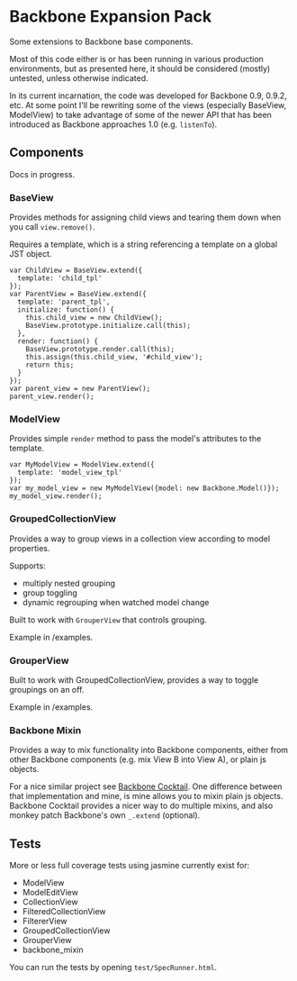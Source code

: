 # Backbone Expansion Pack

Some extensions to Backbone base components.

Most of this code either is or has been running in various production
environments, but as presented here, it should be considered (mostly)
untested, unless otherwise indicated.

In its current incarnation, the code was developed for Backbone 0.9,
0.9.2, etc. At some point I'll be rewriting some of the views
(especially BaseView, ModelView) to take advantage of some of the newer
API that has been introduced as Backbone approaches 1.0 (e.g.
`listenTo`).

## Components

Docs in progress.

### BaseView

Provides methods for assigning child views and tearing them down when
you call `view.remove()`.

Requires a template, which is a string referencing a template on a
global JST object.


```
var ChildView = BaseView.extend({
  template: 'child_tpl'
});
var ParentView = BaseView.extend({
  template: 'parent_tpl',
  initialize: function() {
    this.child_view = new ChildView();
    BaseView.prototype.initialize.call(this);
  },
  render: function() {
    BaseView.prototype.render.call(this);
    this.assign(this.child_view, '#child_view');
    return this;
  }
});
var parent_view = new ParentView();
parent_view.render();
```

### ModelView

Provides simple `render` method to pass the model's attributes to the
template.

```
var MyModelView = ModelView.extend({
  template: 'model_view_tpl'
});
var my_model_view = new MyModelView({model: new Backbone.Model()});
my_model_view.render();
```

### GroupedCollectionView

Provides a way to group views in a collection view according to model properties.

Supports: 

- multiply nested grouping
- group toggling
- dynamic regrouping when watched model change

Built to work with `GrouperView` that controls grouping.

Example in /examples.

### GrouperView

Built to work with GroupedCollectionView, provides a way to toggle groupings on an off.

Example in /examples.

### Backbone Mixin

Provides a way to mix functionality into Backbone components, either
from other Backbone components (e.g. mix View B into View A), or plain
js objects.

For a nice similar project see [Backbone Cocktail](https://github.com/onsi/cocktail).
One difference between that implementation and mine, is mine allows you
to mixin plain js objects. Backbone Cocktail provides a nicer way to do
multiple mixins, and also monkey patch Backbone's own `_.extend`
(optional).

## Tests

More or less full coverage tests using jasmine currently exist for:

- ModelView
- ModelEditView
- CollectionView
- FilteredCollectionView
- FiltererView
- GroupedCollectionView
- GrouperView
- backbone\_mixin

You can run the tests by opening `test/SpecRunner.html`.
